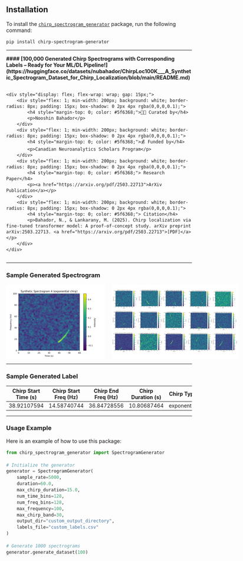 ## Installation

To install the [`chirp_spectrogram_generator`](https://pypi.org/project/chirp-spectrogram-generator/) package, run the following command:

```bash
pip install chirp-spectrogram-generator
```
---

<div style="display: flex; flex-direction: column; gap: 15px;">
    <h4 style="margin: 0;">#### [100,000 Generated Chirp Spectrograms with Corresponding Labels – Ready for Your ML/DL Pipeline!](https://huggingface.co/datasets/nubahador/ChirpLoc100K___A_Synthetic_Spectrogram_Dataset_for_Chirp_Localization/blob/main/README.md)</h4>
    
    <div style="display: flex; flex-wrap: wrap; gap: 15px;">
        <div style="flex: 1; min-width: 200px; background: white; border-radius: 8px; padding: 15px; box-shadow: 0 2px 4px rgba(0,0,0,0.1);">
            <h4 style="margin-top: 0; color: #5f6368;">🧑‍💻 Curated by</h4>
            <p>Nooshin Bahador</p>
        </div>
        <div style="flex: 1; min-width: 200px; background: white; border-radius: 8px; padding: 15px; box-shadow: 0 2px 4px rgba(0,0,0,0.1);">
            <h4 style="margin-top: 0; color: #5f6368;">💰 Funded by</h4>
            <p>Canadian Neuroanalytics Scholars Program</p>
        </div>
        <div style="flex: 1; min-width: 200px; background: white; border-radius: 8px; padding: 15px; box-shadow: 0 2px 4px rgba(0,0,0,0.1);">
            <h4 style="margin-top: 0; color: #5f6368;"> Research Paper</h4>
            <p><a href="https://arxiv.org/pdf/2503.22713">ArXiv Publication</a></p>
        </div>
        <div style="flex: 1; min-width: 200px; background: white; border-radius: 8px; padding: 15px; box-shadow: 0 2px 4px rgba(0,0,0,0.1);">
            <h4 style="margin-top: 0; color: #5f6368;"> Citation</h4>
            <p>Bahador, N., & Lankarany, M. (2025). Chirp localization via fine-tuned transformer model: A proof-of-concept study. arXiv preprint arXiv:2503.22713. <a href="https://arxiv.org/pdf/2503.22713">[PDF]</a></p>
        </div>    
    </div>
</div>

---

### Sample Generated Spectrogram

<div style="display: flex; justify-content: space-between; gap: 20px;">
    <img src="https://github.com/nbahador/chirp_spectrogram_generator/blob/main/Usage_Example/spectrogram_4.png" alt="Sample Generated Spectrogram" width="300" height="200" />
    <img src="https://github.com/nbahador/chirp_spectrogram_generator/blob/main/Usage_Example/Samples.jpg" alt="Sample Generated Spectrograms" width="400" height="200" />
</div>

---

### Sample Generated Label

| Chirp Start Time (s) | Chirp Start Freq (Hz) | Chirp End Freq (Hz) | Chirp Duration (s) | Chirp Type   |
|----------------------|-----------------------|---------------------|--------------------|--------------|
| 38.92107594          | 14.58740744           | 36.84728556         | 10.80687464        | exponential  |

---

### Usage Example

Here is an example of how to use this package:

```python
from chirp_spectrogram_generator import SpectrogramGenerator

# Initialize the generator
generator = SpectrogramGenerator(
    sample_rate=5000,
    duration=60.0,
    max_chirp_duration=15.0,
    num_time_bins=128,
    num_freq_bins=128,
    max_frequency=100,
    max_chirp_band=30,
    output_dir="custom_output_directory",
    labels_file="custom_labels.csv"
)

# Generate 1000 spectrograms
generator.generate_dataset(100)
```

